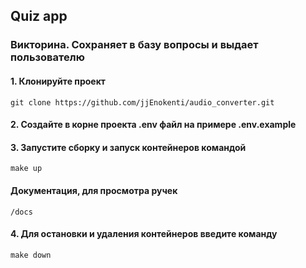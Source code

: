 ## Quiz app

### Викторина. Сохраняет в базу вопросы и выдает пользователю

#### 1. Клонируйте проект
    git clone https://github.com/jjEnokenti/audio_converter.git

#### 2. Создайте в корне проекта .env файл на примере .env.example

#### 3. Запустите сборку и запуск контейнеров командой
    make up

#### Документация, для просмотра ручек
    /docs

#### 4. Для остановки и удаления контейнеров введите команду
    make down